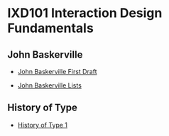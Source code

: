 IXD101 Interaction Design Fundamentals
======================================

John Baskerville
----------------
- [John Baskerville First Draft](https://lucyboyd4.github.io/john_baskerville-/john-baskerville1.html)

- [John Baskerville Lists](https://lucyboyd4.github.io/john_baskerville-/john-baskerville2.html)



History of Type
----------------
- [History of Type 1](https://lucyboyd4.github.io/john_baskerville-/thebriefhistoryoftype.html)


